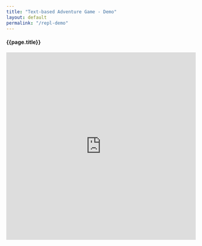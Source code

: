 ```yaml
---
title: "Text-based Adventure Game - Demo"
layout: default
permalink: "/repl-demo"
---
```


<div class="container">
  <h4 class="font-weight-bold spanborder"><span>{{page.title}}</span></h4>

  <iframe height="500px" width="100%" src="https://repl.it/@ScottMorgan/text-based-adventure-Scott3142?lite=true&outputonly=1" scrolling="no" frameborder="no" allowtransparency="true" allowfullscreen="true" sandbox="allow-forms allow-pointer-lock allow-popups allow-same-origin allow-scripts allow-modals"></iframe>

  <script>
    // attach handlers once iframe is loaded
    document.getElementById('ifrm').contentWindow.document.getElementsByClassName('lite-header-right')[0].style.visibility = 'hidden';
  </script>

</div>
